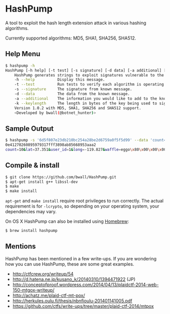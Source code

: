 # HashPump

A tool to exploit the hash length extension attack in various hashing algorithms.

Currently supported algorithms: MD5, SHA1, SHA256, SHA512.

## Help Menu

```bash
$ hashpump -h
HashPump [-h help] [-t test] [-s signature] [-d data] [-a additional] [-k keylength]
    HashPump generates strings to exploit signatures vulnerable to the Hash Length Extension Attack.
    -h --help          Display this message.
    -t --test          Run tests to verify each algorithm is operating properly.
    -s --signature     The signature from known message.
    -d --data          The data from the known message.
    -a --additional    The information you would like to add to the known message.
    -k --keylength     The length in bytes of the key being used to sign the original message with.
    Version 1.0.2 with MD5, SHA1, SHA256 and SHA512 support.
    <Developed by bwall(@botnet_hunter)>
```

## Sample Output

```bash
$ hashpump -s '6d5f807e23db210bc254a28be2d6759a0f5f5d99' --data 'count=10&lat=37.351&user_id=1&long=-119.827&waffle=eggo' -a '&waffle=liege' -k 14
0e41270260895979317fff3898ab85668953aaa2
count=10&lat=37.351&user_id=1&long=-119.827&waffle=eggo\x80\x00\x00\x00\x00\x00\x00\x00\x00\x00\x00\x00\x00\x00\x00\x00\x00\x00\x00\x00\x00\x00\x00\x00\x00\x00\x00\x00\x00\x00\x00\x00\x00\x00\x00\x00\x00\x00\x00\x00\x00\x00\x00\x00\x00\x00\x00\x00\x00\x00\x00\x00\x00\x00\x00\x00\x00\x02(&waffle=liege
```

## Compile & install

```bash
$ git clone https://github.com/bwall/HashPump.git
$ apt-get install g++ libssl-dev
$ make
$ make install
```

`apt-get` and `make install` require root privileges to run correctly.  The actual requirement is for `-lcrypto`, so depending on your operating system, your dependencies may vary.

On OS X HashPump can also be installed using [Homebrew](http://brew.sh/):

```bash
$ brew install hashpump
```

## Mentions

HashPump has been mentioned in a few write-ups.  If you are wondering how you can use HashPump, these are some great examples.

* http://ctfcrew.org/writeup/54
* http://d.hatena.ne.jp/kusano_k/20140310/1394471922 (JP)
* http://conceptofproof.wordpress.com/2014/04/13/plaidctf-2014-web-150-mtgox-writeup/
* http://achatz.me/plaid-ctf-mt-pox/
* http://herkules.oulu.fi/thesis/nbnfioulu-201401141005.pdf
* https://github.com/ctfs/write-ups/tree/master/plaid-ctf-2014/mtpox

